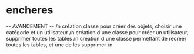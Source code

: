 # encheres

-- AVANCEMENT -- /n
création classe pour créer des objets, choisir une catégorie et un utilisateur /n
création d'une classe pour créer un utilisateur, supprimer toutes les tables /n
création d'une classe permettant de recréer toutes les tables, et une de les supprimer /n
